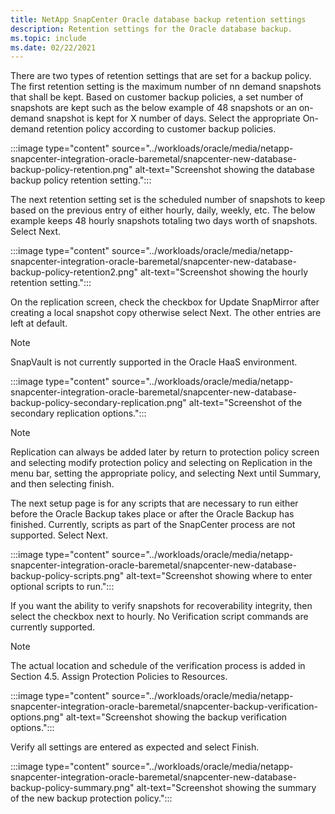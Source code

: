 ```yaml
---
title: NetApp SnapCenter Oracle database backup retention settings
description: Retention settings for the Oracle database backup.
ms.topic: include
ms.date: 02/22/2021
---
```


There are two types of retention settings that are set for a backup policy. The first retention setting is the maximum number of nn demand snapshots that shall be kept. Based on customer backup policies, a set number of snapshots are kept such as the below example of 48 snapshots or an on-demand snapshot is kept for X number of days. Select the appropriate On-demand retention policy according to customer backup policies.

:::image type="content" source="../workloads/oracle/media/netapp-snapcenter-integration-oracle-baremetal/snapcenter-new-database-backup-policy-retention.png" alt-text="Screenshot showing the database backup policy retention setting.":::

The next retention setting set is the scheduled number of snapshots to keep based on the previous entry of either hourly, daily, weekly, etc. The below example keeps 48 hourly snapshots totaling two days worth of snapshots. Select Next.

:::image type="content" source="../workloads/oracle/media/netapp-snapcenter-integration-oracle-baremetal/snapcenter-new-database-backup-policy-retention2.png" alt-text="Screenshot showing the hourly retention setting.":::

On the replication screen, check the checkbox for Update SnapMirror after creating a local snapshot copy otherwise select Next. The other entries are left at default.

>[!NOTE]
>SnapVault is not currently supported in the Oracle HaaS environment.

:::image type="content" source="../workloads/oracle/media/netapp-snapcenter-integration-oracle-baremetal/snapcenter-new-database-backup-policy-secondary-replication.png" alt-text="Screenshot of the secondary replication options.":::

>[!NOTE]
>Replication can always be added later by return to protection policy screen and selecting modify protection policy and selecting on Replication in the menu bar, setting the appropriate policy, and selecting Next until Summary, and then selecting finish.

The next setup page is for any scripts that are necessary to run either before the Oracle Backup takes place or after the Oracle Backup has finished. Currently, scripts as part of the SnapCenter process are not supported. Select Next.

:::image type="content" source="../workloads/oracle/media/netapp-snapcenter-integration-oracle-baremetal/snapcenter-new-database-backup-policy-scripts.png" alt-text="Screenshot showing where to enter optional scripts to run.":::

If you want the ability to verify snapshots for recoverability integrity, then select the checkbox next to hourly. No Verification script commands are currently supported.

>[!NOTE]
>The actual location and schedule of the verification process is added in Section 4.5. Assign Protection Policies to Resources.

:::image type="content" source="../workloads/oracle/media/netapp-snapcenter-integration-oracle-baremetal/snapcenter-backup-verification-options.png" alt-text="Screenshot showing the backup verification options.":::

Verify all settings are entered as expected and select Finish.

:::image type="content" source="../workloads/oracle/media/netapp-snapcenter-integration-oracle-baremetal/snapcenter-new-database-backup-policy-summary.png" alt-text="Screenshot showing the summary of the new backup protection policy.":::